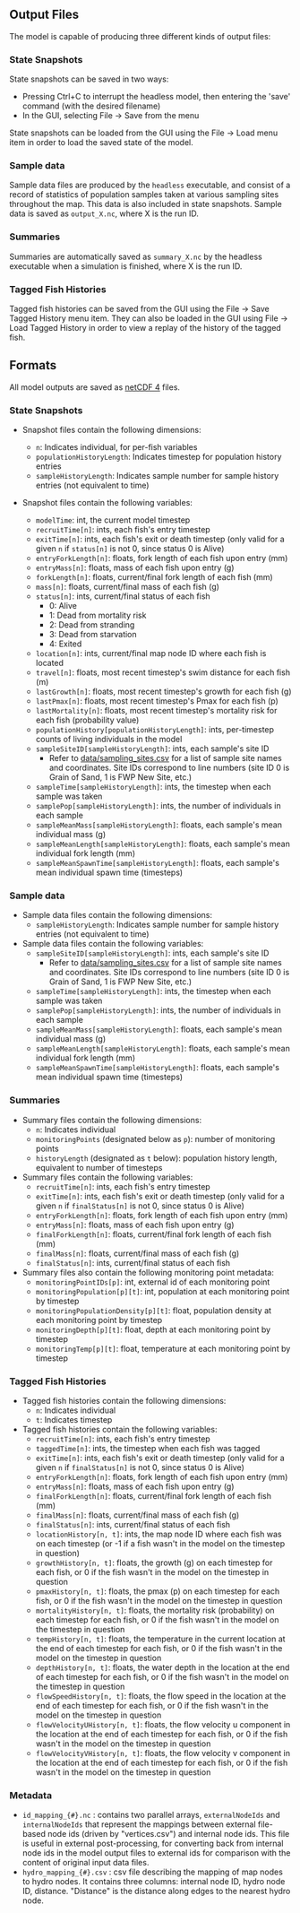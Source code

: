 
## Output Files

The model is capable of producing three different kinds of output files:

### State Snapshots

State snapshots can be saved in two ways:

- Pressing Ctrl+C to interrupt the headless model, then entering the 'save' command (with the desired filename)
- In the GUI, selecting File -> Save from the menu

State snapshots can be loaded from the GUI using the File -> Load menu item in order to load the saved state of the model.

### Sample data

Sample data files are produced by the `headless` executable, and consist of a record of statistics of population samples taken
at various sampling sites throughout the map. This data is also included in state snapshots.
Sample data is saved as `output_X.nc`, where X is the run ID.

### Summaries

Summaries are automatically saved as `summary_X.nc` by the headless executable when a simulation is finished, where X is the run ID.

### Tagged Fish Histories

Tagged fish histories can be saved from the GUI using the File -> Save Tagged History menu item. They can also be loaded in the GUI using File -> Load Tagged History in order to view a replay of the history of the tagged fish.

## Formats

All model outputs are saved as [netCDF 4](https://www.unidata.ucar.edu/software/netcdf/) files.

### State Snapshots

- Snapshot files contain the following dimensions:
    - `n`: Indicates individual, for per-fish variables
    - `populationHistoryLength`: Indicates timestep for population history entries
    - `sampleHistoryLength`: Indicates sample number for sample history entries (not equivalent to time)

- Snapshot files contain the following variables:
    - `modelTime`: int, the current model timestep
    - `recruitTime[n]`: ints, each fish's entry timestep
    - `exitTime[n]`: ints, each fish's exit or death timestep (only valid for a given `n` if `status[n]` is not 0, since status 0 is Alive)
    - `entryForkLength[n]`: floats, fork length of each fish upon entry (mm)
    - `entryMass[n]`: floats, mass of each fish upon entry (g)
    - `forkLength[n]`: floats, current/final fork length of each fish (mm)
    - `mass[n]`: floats, current/final mass of each fish (g)
    - `status[n]`: ints, current/final status of each fish
        - 0: Alive
        - 1: Dead from mortality risk
        - 2: Dead from stranding
        - 3: Dead from starvation
        - 4: Exited
    - `location[n]`: ints, current/final map node ID where each fish is located
    - `travel[n]`: floats, most recent timestep's swim distance for each fish (m)
    - `lastGrowth[n]`: floats, most recent timestep's growth for each fish (g)
    - `lastPmax[n]`: floats, most recent timestep's Pmax for each fish (p)
    - `lastMortality[n]`: floats, most recent timestep's mortality risk for each fish (probability value)
    - `populationHistory[populationHistoryLength]`: ints, per-timestep counts of living individuals in the model
    - `sampleSiteID[sampleHistoryLength]`: ints, each sample's site ID
        - Refer to [data/sampling_sites.csv](data/sampling_sites.csv) for a list of sample site names and coordinates. Site IDs correspond to line numbers (site ID 0 is Grain of Sand, 1 is FWP New Site, etc.)
    - `sampleTime[sampleHistoryLength]`: ints, the timestep when each sample was taken
    - `samplePop[sampleHistoryLength]`: ints, the number of individuals in each sample
    - `sampleMeanMass[sampleHistoryLength]`: floats, each sample's mean individual mass (g)
    - `sampleMeanLength[sampleHistoryLength]`: floats, each sample's mean individual fork length (mm)
    - `sampleMeanSpawnTime[sampleHistoryLength]`: floats, each sample's mean individual spawn time (timesteps)

### Sample data

- Sample data files contain the following dimensions:
    - `sampleHistoryLength`: Indicates sample number for sample history entries (not equivalent to time)
- Sample data files contain the following variables:
    - `sampleSiteID[sampleHistoryLength]`: ints, each sample's site ID
        - Refer to [data/sampling_sites.csv](data/sampling_sites.csv) for a list of sample site names and coordinates. Site IDs correspond to line numbers (site ID 0 is Grain of Sand, 1 is FWP New Site, etc.)
    - `sampleTime[sampleHistoryLength]`: ints, the timestep when each sample was taken
    - `samplePop[sampleHistoryLength]`: ints, the number of individuals in each sample
    - `sampleMeanMass[sampleHistoryLength]`: floats, each sample's mean individual mass (g)
    - `sampleMeanLength[sampleHistoryLength]`: floats, each sample's mean individual fork length (mm)
    - `sampleMeanSpawnTime[sampleHistoryLength]`: floats, each sample's mean individual spawn time (timesteps)

### Summaries

- Summary files contain the following dimensions:
    - `n`: Indicates individual
    - `monitoringPoints` (designated below as `p`): number of monitoring points
    - `historyLength` (designated as `t` below): population history length, equivalent to number of timesteps
- Summary files contain the following variables:
    - `recruitTime[n]`: ints, each fish's entry timestep
    - `exitTime[n]`: ints, each fish's exit or death timestep (only valid for a given `n` if `finalStatus[n]` is not 0, since status 0 is Alive)
    - `entryForkLength[n]`: floats, fork length of each fish upon entry (mm)
    - `entryMass[n]`: floats, mass of each fish upon entry (g)
    - `finalForkLength[n]`: floats, current/final fork length of each fish (mm)
    - `finalMass[n]`: floats, current/final mass of each fish (g)
    - `finalStatus[n]`: ints, current/final status of each fish
- Summary files also contain the following monitoring point metadata:
    - `monitoringPointIDs[p]`: int, external id of each monitoring point
    - `monitoringPopulation[p][t]`: int, population at each monitoring point by timestep
    - `monitoringPopulationDensity[p][t]`: float, population density at each monitoring point by timestep
    - `monitoringDepth[p][t]`: float, depth at each monitoring point by timestep
    - `monitoringTemp[p][t]`: float, temperature at each monitoring point by timestep
  
### Tagged Fish Histories

- Tagged fish histories contain the following dimensions:
    - `n`: Indicates individual
    - `t`: Indicates timestep
- Tagged fish histories contain the following variables:
    - `recruitTime[n]`: ints, each fish's entry timestep
    - `taggedTime[n]`: ints, the timestep when each fish was tagged
    - `exitTime[n]`: ints, each fish's exit or death timestep (only valid for a given `n` if `finalStatus[n]` is not 0, since status 0 is Alive)
    - `entryForkLength[n]`: floats, fork length of each fish upon entry (mm)
    - `entryMass[n]`: floats, mass of each fish upon entry (g)
    - `finalForkLength[n]`: floats, current/final fork length of each fish (mm)
    - `finalMass[n]`: floats, current/final mass of each fish (g)
    - `finalStatus[n]`: ints, current/final status of each fish
    - `locationHistory[n, t]`: ints, the map node ID where each fish was on each timestep (or -1 if a fish wasn't in the model on the timestep in question)
    - `growthHistory[n, t]`: floats, the growth (g) on each timestep for each fish, or 0 if the fish wasn't in the model on the timestep in question
    - `pmaxHistory[n, t]`: floats, the pmax (p) on each timestep for each fish, or 0 if the fish wasn't in the model on the timestep in question
    - `mortalityHistory[n, t]`: floats, the mortality risk (probability) on each timestep for each fish, or 0 if the fish wasn't in the model on the timestep in question
    - `tempHistory[n, t]`: floats, the temperature in the current location at the end of each timestep for each fish, or 0 if the fish wasn't in the model on the timestep in question
    - `depthHistory[n, t]`: floats, the water depth in the location at the end of each timestep for each fish, or 0 if the fish wasn't in the model on the timestep in question
    - `flowSpeedHistory[n, t]`: floats, the flow speed in the location at the end of each timestep for each fish, or 0 if the fish wasn't in the model on the timestep in question
    - `flowVelocityUHistory[n, t]`: floats, the flow velocity u component in the location at the end of each timestep for each fish, or 0 if the fish wasn't in the model on the timestep in question
    - `flowVelocityVHistory[n, t]`: floats, the flow velocity v component in the location at the end of each timestep for each fish, or 0 if the fish wasn't in the model on the timestep in question
  
### Metadata

- `id_mapping_{#}.nc` : contains two parallel arrays, `externalNodeIds` and `internalNodeIds`
  that represent the mappings between external file-based node ids (driven by "vertices.csv") and internal node ids.
  This file is useful in external post-processing, for converting back from internal node ids in the model output
  files to external ids for comparison with the content of original input data files.
- `hydro_mapping_{#}.csv` : csv file describing the mapping of map nodes to hydro nodes. It contains three columns: internal node ID, hydro node ID, distance. 
  "Distance" is the distance along edges to the nearest hydro node.